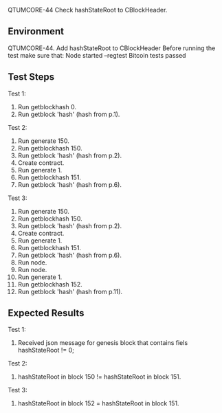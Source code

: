 QTUMCORE-44
Check hashStateRoot to CBlockHeader.

## Environment

QTUMCORE-44. Add hashStateRoot to CBlockHeader
Before running the test make sure that:
Node started –regtest
Bitcoin tests passed

## Test Steps

Test 1:
1. Run getblockhash 0.
2. Run getblock 'hash' (hash from p.1).

Test 2:
1. Run generate 150.
2. Run getblockhash 150.
3. Run getblock 'hash' (hash from p.2).
4. Create contract.
5. Run generate 1.
6. Run getblockhash 151.
7. Run getblock 'hash' (hash from p.6).

Test 3:
1. Run generate 150.
2. Run getblockhash 150.
3. Run getblock 'hash' (hash from p.2).
4. Create contract.
5. Run generate 1.
6. Run getblockhash 151.
7. Run getblock 'hash' (hash from p.6).
8. Run node.
9. Run node.
10. Run generate 1.
11. Run getblockhash 152.
12. Run getblock 'hash' (hash from p.11).

## Expected Results

Test 1:
1. Received json message for genesis block that contains fiels hashStateRoot != 0;

Test 2:
1. hashStateRoot in block 150 != hashStateRoot in block 151.

Test 3:
1. hashStateRoot in block 152 = hashStateRoot in block 151.
